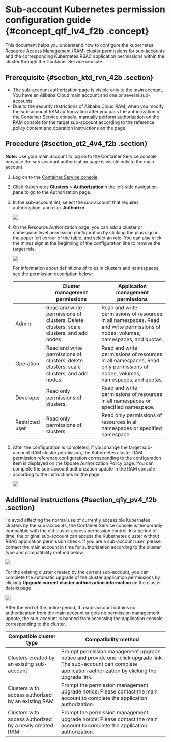 # Sub-account Kubernetes permission configuration guide {#concept_qlf_lv4_f2b .concept}

This document helps you understand how to configure the kubernetes Resource Access Management \(RAM\) cluster permissions for sub-accounts and the corresponding Kubernetes RBAC application permissions within the cluster through the Container Service console .

## Prerequisite {#section_ktd_rvn_42b .section}

-   The sub-account authorization page is visible only to the main account. You have an Alibaba Cloud main account and one or several sub-accounts.
-   Due to the security restrictions of Alibaba Cloud RAM, when you modify the sub-account RAM authorization after you pass the authorization of the Container Service console, manually perform authorization on the RAM console for the target sub-account according to the reference policy content and operation instructions on the page.

## Procedure {#section_ot2_4v4_f2b .section}

**Note:** Use your main account to log on to the Container Service console because the sub-account authorization page is visible only to the main account.

1.  Log on to the [Container Service console](https://cs.console.aliyun.com).
2.  Click Kubernetes **Clusters** \> **Authorization**in the left-side navigation pane to go to the Authorization page.
3.  In the sub-account list, select the sub-account that requires authorization, and click **Authorize**.

    ![](images/6471_en-US.png)

4.  On the Resource Authorization page, you can add a cluster or namespace level permission configuration by clicking the plus sign in the upper left corner of the table, and select an role. You can also click the minus sign at the beginning of the configuration line to remove the target role.

    ![](images/7436_en-US.png)

    For information about definitions of roles in clusters and namespaces, see the permission description below:

    | |Cluster management permissions|Application management permissions|
    |--|------------------------------|----------------------------------|
    |Admin|Read and write permissions of clusters. Delete clusters, scale clusters, and add nodes.|Read and write permissions of resources in all namespaces. Read and write permissions of nodes, volumes, namespaces, and quotas.|
    |Operation|Read and write permissions of clusters. delete clusters, scale clusters, and add nodes.|Read and write permissions of resources in all namespaces, Read only permissions of nodes, volumes, namespaces, and quotas.|
    |Developer|Read only permissions of clusters.|Read and write permissions of resources in all namespaces or specified namespace.|
    |Restricted user|Read only permissions of clusters.|Read only permissions of resources in all namespaces or specified namespace.|

5.  After the configuration is completed, if you change the target sub-account RAM cluster permission, the Kubernetes cluster RAM permission reference configuration corresponding to the configuration item is displayed on the Update Authorization Policy page. You can complete the sub-account authorization update in the RAM console according to the instructions on the page.

    ![](images/7440_en-US.png)


## Additional instructions {#section_q1y_pv4_f2b .section}

To avoid affecting the normal use of currently accessible Kubernetes clusters by the sub-accounts, the Container Service console is temporarily compatible with the old cluster access permission control. In a period of time, the original sub-account can access the Kubernetes cluster without RBAC application permission check. If you are a sub-account user, please contact the main account in time for authorization according to the cluster type and compatibility method below.

![](images/7444_en-US.png)

For the existing cluster created by the current sub-account, you can complete the automatic upgrade of the cluster application permissions by clicking **Upgrade current cluster authorization information** on the cluster details page.

![](images/7446_en-US.jpg)

After the end of the notice period, if a sub-account obtains no authentication from the main account or gets no permission management update, the sub-account is banned from accessing the application console corresponding to the cluster.

|Compatible cluster type|Compatibility method|
|-----------------------|--------------------|
|Clusters created by an existing sub-account|Prompt permission management upgrade notice and provide one-click upgrade link. The sub-account can complete application authorization by clicking the upgrade link.|
|Clusters with access authorized by an existing RAM|Prompt the permission management upgrade notice: Please contact the main account to complete the application authorization.|
|Clusters with access authorized by a newly created RAM|Prompt the permission management upgrade notice: Please contact the main account to complete the application authorization.|

